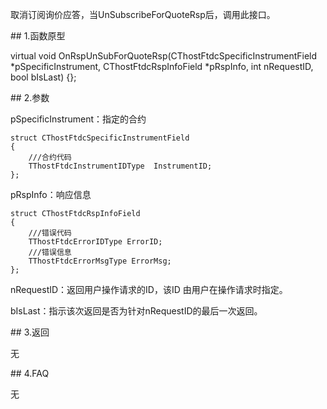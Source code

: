 <p>取消订阅询价应答，当UnSubscribeForQuoteRsp后，调用此接口。</p>
<span class="anchor" id="7258425f-9826-4f99-9a51-e2683f2c6dab"></span>
## 1.函数原型
<p>virtual void OnRspUnSubForQuoteRsp(CThostFtdcSpecificInstrumentField *pSpecificInstrument, CThostFtdcRspInfoField *pRspInfo, int nRequestID, bool bIsLast) {};</p>
<span class="anchor" id="53419397-1fb8-4aac-a703-1dc94e364423"></span>
## 2.参数
<p>pSpecificInstrument：指定的合约</p>
<pre><code>struct CThostFtdcSpecificInstrumentField
{
    ///合约代码
    TThostFtdcInstrumentIDType  InstrumentID;
};
</code></pre>
<p>pRspInfo：响应信息</p>
<pre><code>struct CThostFtdcRspInfoField
{
    ///错误代码
    TThostFtdcErrorIDType ErrorID;
    ///错误信息
    TThostFtdcErrorMsgType ErrorMsg;
};
</code></pre>
<p>nRequestID：返回用户操作请求的ID，该ID 由用户在操作请求时指定。</p>
<p>bIsLast：指示该次返回是否为针对nRequestID的最后一次返回。</p>
<span class="anchor" id="75b72565-9866-4ec6-b1f8-418d9cf30738"></span>
## 3.返回
<p>无</p>
<span class="anchor" id="6cf35147-a84c-4197-b58c-23f19e7486cb"></span>
## 4.FAQ
<p>无</p>
